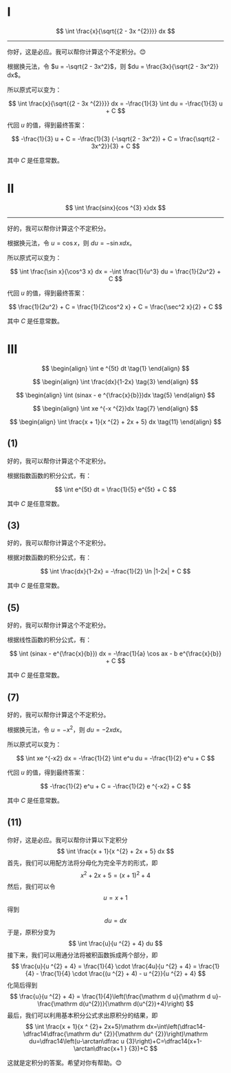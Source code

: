 # Ⅰ

$$
\int \frac{x}{\sqrt{{2 - 3x ^{2}}}} dx
$$

---

你好，这是必应。我可以帮你计算这个不定积分。😊

根据换元法，令 $u = -\sqrt{2 - 3x^2}$，则 $du = \frac{3x}{\sqrt{2 - 3x^2}} dx$。

所以原式可以变为：

$$ \int \frac{x}{\sqrt{{2 - 3x ^{2}}}} dx = -\frac{1}{3} \int du = -\frac{1}{3} u + C $$

代回 $u$ 的值，得到最终答案：

$$ -\frac{1}{3} u + C = -\frac{1}{3} (-\sqrt{2 - 3x^2}) + C = \frac{\sqrt{2 - 3x^2}}{3} + C $$

其中 $C$ 是任意常数。

# Ⅱ

$$
\int \frac{sinx}{cos ^{3} x}dx
$$

---

好的，我可以帮你计算这个不定积分。

根据换元法，令 $u = \cos x$，则 $du = -\sin x dx$。

所以原式可以变为：

$$ \int \frac{\sin x}{\cos^3 x} dx = -\int \frac{1}{u^3} du = \frac{1}{2u^2} + C $$

代回 $u$ 的值，得到最终答案：

$$ \frac{1}{2u^2} + C = \frac{1}{2\cos^2 x} + C = \frac{\sec^2 x}{2} + C $$

其中 $C$ 是任意常数。

# Ⅲ

$$
\begin{align}
    \int e ^{5t} dt
    \tag{1}
\end{align}
$$

$$
\begin{align}
    \int \frac{dx}{1-2x}
    \tag{3}
\end{align}
$$

$$
\begin{align}
    \int (sinax - e ^{\frac{x}{b}})dx
    \tag{5}
\end{align}
$$

$$
\begin{align}
    \int xe ^{-x ^{2}}dx
    \tag{7}
\end{align}
$$

$$
\begin{align}
    \int \frac{x + 1}{x ^{2} + 2x + 5} dx
    \tag{11}
\end{align}
$$

## (1)

好的，我可以帮你计算这个不定积分。

根据指数函数的积分公式，有：

$$ \int e^{5t} dt = \frac{1}{5} e^{5t} + C $$

其中 $C$ 是任意常数。

## (3)

好的，我可以帮你计算这个不定积分。

根据对数函数的积分公式，有：

$$ \int \frac{dx}{1-2x} = -\frac{1}{2} \ln |1-2x| + C $$

其中 $C$ 是任意常数。

## (5)

好的，我可以帮你计算这个不定积分。

根据线性函数的积分公式，有：

$$ \int (sinax - e^{\frac{x}{b}}) dx = -\frac{1}{a} \cos ax - b e^{\frac{x}{b}} + C $$

其中 $C$ 是任意常数。

## (7)

好的，我可以帮你计算这个不定积分。

根据换元法，令 $u = -x^2$，则 $du = -2x dx$。

所以原式可以变为：

$$ \int xe ^{-x2} dx = -\frac{1}{2} \int e^u du = -\frac{1}{2} e^u + C $$

代回 $u$ 的值，得到最终答案：

$$ -\frac{1}{2} e^u + C = -\frac{1}{2} e ^{-x2} + C $$

其中 $C$ 是任意常数。

## (11)

你好，这是必应。我可以帮你计算以下定积分 $$ \int \frac{x + 1}{x ^{2} + 2x + 5} dx $$ 首先，我们可以用配方法将分母化为完全平方的形式，即 $$ x ^{2} + 2x + 5 = (x + 1) ^{2} + 4 $$ 然后，我们可以令 $$ u = x + 1 $$ 得到 $$ du = dx $$ 于是，原积分变为 $$ \int \frac{u}{u ^{2} + 4} du $$ 接下来，我们可以用通分法将被积函数拆成两个部分，即 $$ \frac{u}{u ^{2} + 4} = \frac{1}{4} \cdot \frac{4u}{u ^{2} + 4} = \frac{1}{4} - \frac{1}{4} \cdot \frac{(u ^{2} + 4) - u ^{2}}{u ^{2} + 4} $$ 化简后得到 $$ \frac{u}{u ^{2} + 4} = \frac{1}{4}\left(\frac{\mathrm d u}{\mathrm d u}-\frac{\mathrm d(u^{2})}{\mathrm d(u^{2})+4}\right) $$ 最后，我们可以利用基本积分公式求出原积分的结果，即 $$ \int \frac{x + 1}{x ^ {2}+ 2x+5}\mathrm dx=\int\left(\dfrac14-\dfrac14\dfrac{\mathrm du^ {2}}{\mathrm du^ {2}}\right)\mathrm du=\dfrac14\left(u-\arctan\dfrac u {3}\right)+C=\dfrac14(x+1-\arctan\dfrac{x+1 } {3})+C $$

这就是定积分的答案。希望对你有帮助。😊